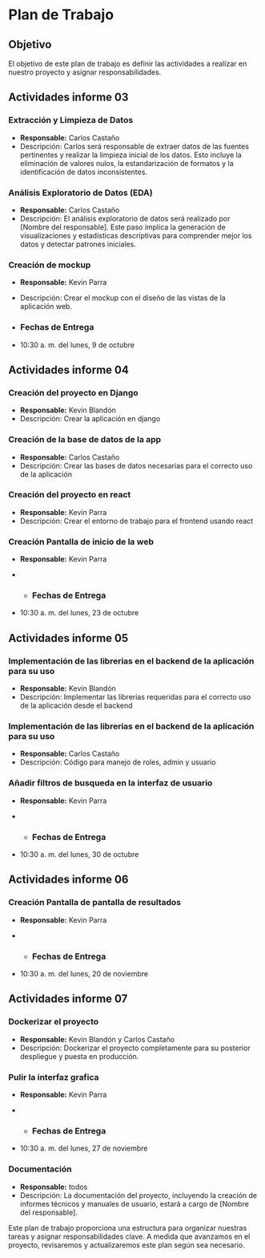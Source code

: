 # Plan de Trabajo

## Objetivo
El objetivo de este plan de trabajo es definir las actividades a realizar en nuestro proyecto y asignar responsabilidades.

## Actividades informe 03

### Extracción y Limpieza de Datos
- **Responsable:** Carlos Castaño
- Descripción: Carlos será responsable de extraer datos de las fuentes pertinentes y realizar la limpieza inicial de los datos. Esto incluye la eliminación de valores nulos, la estandarización de formatos y la identificación de datos inconsistentes.

### Análisis Exploratorio de Datos (EDA)
- **Responsable:** Carlos Castaño
- Descripción: El análisis exploratorio de datos será realizado por [Nombre del responsable]. Este paso implica la generación de visualizaciones y estadísticas descriptivas para comprender mejor los datos y detectar patrones iniciales.

### Creación de mockup
- **Responsable:** Kevin Parra
- Descripción: Crear el mockup con el diseño de las vistas de la aplicación web.

- ### Fechas de Entrega 
-  10:30 a. m. del lunes, 9 de octubre

## Actividades informe 04

### Creación del proyecto en Django
- **Responsable:** Kevin Blandón
- Descripción: Crear la aplicación en django

### Creación de la base de datos de la app
- **Responsable:** Carlos Castaño
- Descripción: Crear las bases de datos necesarias para el correcto uso de la aplicación

### Creación del proyecto en react
- **Responsable:** Kevin Parra
- Descripción: Crear el entorno de trabajo para el frontend usando react

### Creación Pantalla de inicio de la web
- **Responsable:** Kevin Parra

- - ### Fechas de Entrega 
-  10:30 a. m. del lunes, 23 de octubre

## Actividades informe 05

### Implementación de las librerias en el backend de la aplicación para su uso
- **Responsable:** Kevin Blandón
- Descripción: Implementar las librerias requeridas para el correcto uso de la aplicación desde el backend

 ### Implementación de las librerias en el backend de la aplicación para su uso
- **Responsable:** Carlos Castaño
- Descripción: Código para manejo de roles, admin y usuario

### Añadir filtros de busqueda en la interfaz de usuario
- **Responsable:** Kevin Parra

- - ### Fechas de Entrega 
-  10:30 a. m. del lunes, 30 de octubre

## Actividades informe 06
### Creación Pantalla de pantalla de resultados
- **Responsable:** Kevin Parra

- - ### Fechas de Entrega 
-  10:30 a. m. del lunes, 20 de noviembre

## Actividades informe 07


### Dockerizar el proyecto
- **Responsable:** Kevin Blandón y Carlos Castaño
- Descripción: Dockerizar el proyecto completamente para su posterior despliegue y puesta en producción.

### Pulir la interfaz grafica
- **Responsable:** Kevin Parra

- - ### Fechas de Entrega 
-  10:30 a. m. del lunes, 27 de noviembre

### Documentación
- **Responsable:** todos
- Descripción: La documentación del proyecto, incluyendo la creación de informes técnicos y manuales de usuario, estará a cargo de [Nombre del responsable].


Este plan de trabajo proporciona una estructura para organizar nuestras tareas y asignar responsabilidades clave. A medida que avanzamos en el proyecto, revisaremos y actualizaremos este plan según sea necesario.
